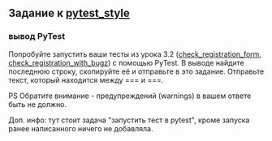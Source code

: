 ## Задание к [pytest_style](../pytest_style.py)

###  вывод PyTest

Попробуйте запустить ваши тесты из урока 3.2 ([check_registration_form](../check_registration_form.py),
[check_registration_with_bugz](../check_registration_with_bugz.py))
с помощью PyTest. В выводе найдите последнюю строку, скопируйте её и отправьте в это задание. Отправьте текст, который
находится между  === и ===. 

PS Обратите внимание - предупреждений (warnings) в вашем ответе быть не должно.

Доп. инфо: тут стоит задача "запустить тест в pytest", кроме запуска ранее написанного ничего не добавляла.
